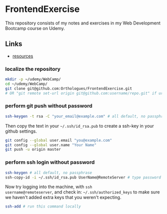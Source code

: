 # FrontendExercise
This repository consists of my notes and exercises in my Web Development Bootcamp course on Udemy.

## Links
- [resources](https://www.appbrewery.co/p/web-development-course-resources/)

### localize the repository
```bash
mkdir -p ~/udemy/WebCamp/
cd ~/udemy/WebCamp/
git clone git@github.com:Orthologues/FrontendExercise.git
# OR "git remote set-url origin git@github.com:username/repo.git" if url needs to be changed
```
### perform git push without password
```bash
ssh-keygen -t rsa -C "your_email@example.com" # all default, no passphrase
```
Then copy the text in your `~/.ssh/id_rsa.pub` to create a ssh-key in your github settings.
```bash
git config --global user.email "you@example.com"
git config --global user.name "Your Name"
git push -u origin master
```

### perform ssh login without password
```bash
ssh-keygen # all default, no passphrase
ssh-copy-id -i ~/.ssh/id_rsa.pub UserName@RemoteServer # type password at the remote server
```
Now try logging into the machine, with <code>ssh username@remoteserver</code>, and check in:
<code>~/.ssh/authorized_keys</code> to make sure we haven't added extra keys that you weren't expecting.
```bash
ssh-add # run this command locally
```
